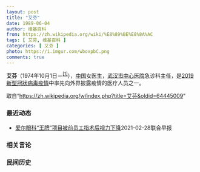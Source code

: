```yaml
---
layout: post
title: "艾芬"
date: 1989-06-04
author: 维基百科
from: https://zh.wikipedia.org/wiki/%E8%89%BE%E8%8A%AC
tags: [ 艾芬, 维基百科 ]
categories: [ 艾芬 ]
photo: https://i.imgur.com/wboxpbC.png
comments: true
---
```

<div class="mw-parser-output"><p><b>艾芬</b>（1974年10月1日－<sup id="cite_ref-1" class="reference"><a href="#cite_note-1">[1]</a></sup>），<a href="/wiki/%E4%B8%AD%E5%9B%BD" class="mw-redirect" title="中国">中国</a>女医生，<a href="/wiki/%E6%AD%A6%E6%B1%89%E5%B8%82%E4%B8%AD%E5%BF%83%E5%8C%BB%E9%99%A2" title="武汉市中心医院">武汉市中心医院</a>急诊科主任，是<a href="/wiki/2019%E6%96%B0%E5%9E%8B%E5%86%A0%E7%8B%80%E7%97%85%E6%AF%92%E7%96%AB%E6%83%85" class="mw-redirect" title="2019新型冠狀病毒疫情">2019新型冠狀病毒疫情</a>中率先向外界披露疫情的医疗人员之一。
</p>
</div><noscript><img src="//zh.wikipedia.org/wiki/Special:CentralAutoLogin/start?type=1x1" alt="" title="" width="1" height="1" style="border: none; position: absolute;"></noscript>
<div class="printfooter">取自“<a dir="ltr" href="https://zh.wikipedia.org/w/index.php?title=艾芬&amp;oldid=64445009">https://zh.wikipedia.org/w/index.php?title=艾芬&amp;oldid=64445009</a>”</div><div id="recent-news"><h3>最近动态</h3><ul><li><a href="https://nodebe4.github.io/waimei/2021-02-28/%E7%88%B1%E5%B0%94%E7%9C%BC%E7%A7%91-%E7%8E%8B%E7%89%8C-%E9%A1%B9%E7%9B%AE%E8%A2%AB%E5%89%8D%E5%91%98%E5%B7%A5%E6%8C%87%E6%9C%AF%E5%90%8E%E8%A7%86%E5%8A%9B%E4%B8%8B%E9%99%8D" title="爱尔眼科“王牌”项目被前员工指术后视力下降—— 中国最大规模的眼科医疗机构之一的爱尔眼科自去年12月31日被知名医生、武汉市中心医院急诊科主任艾芬“硬怼”后，又遭前员工“非议”。 据每日经济新闻...">爱尔眼科“王牌”项目被前员工指术后视力下降</a><time>2021-02-28</time><a class="tag">联合早报</a></li>
</ul></div><div id="open-opinion"><h3>相关言论</h3><ul></ul></div><div id="mjls-record"><h3>民间历史</h3><ul></ul></div>